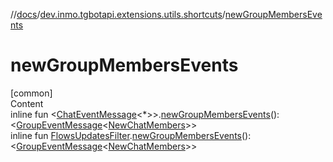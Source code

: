 //[docs](../../index.md)/[dev.inmo.tgbotapi.extensions.utils.shortcuts](index.md)/[newGroupMembersEvents](new-group-members-events.md)



# newGroupMembersEvents  
[common]  
Content  
inline fun <[ChatEventMessage](../dev.inmo.tgbotapi.types.message.abstracts/-chat-event-message/index.md)<*>>.[newGroupMembersEvents](new-group-members-events.md)(): <[GroupEventMessage](../dev.inmo.tgbotapi.types.message.abstracts/-group-event-message/index.md)<[NewChatMembers](../dev.inmo.tgbotapi.types.message.ChatEvents/-new-chat-members/index.md)>>  
inline fun [FlowsUpdatesFilter](../dev.inmo.tgbotapi.updateshandlers/-flows-updates-filter/index.md).[newGroupMembersEvents](new-group-members-events.md)(): <[GroupEventMessage](../dev.inmo.tgbotapi.types.message.abstracts/-group-event-message/index.md)<[NewChatMembers](../dev.inmo.tgbotapi.types.message.ChatEvents/-new-chat-members/index.md)>>  



